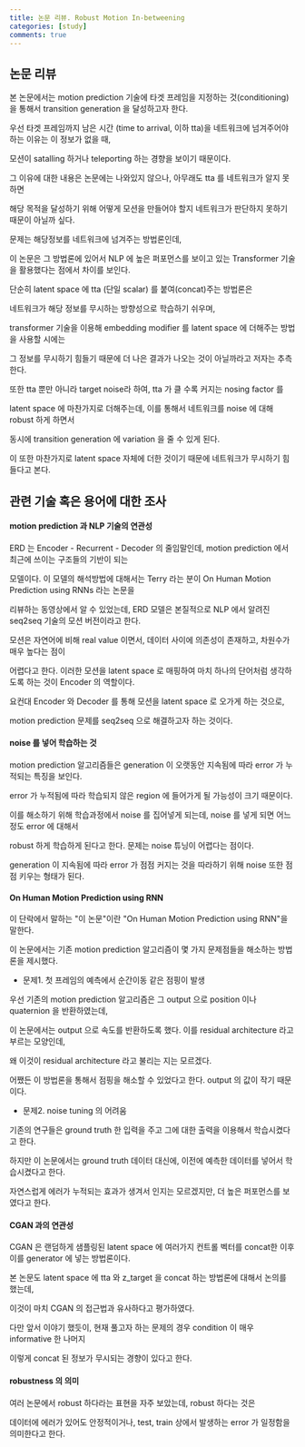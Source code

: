 ```yaml
---
title: 논문 리뷰. Robust Motion In-betweening
categories: [study]
comments: true
---
```


## 논문 리뷰

본 논문에서는 motion prediction 기술에 타겟 프레임을 지정하는 것(conditioning)을 통해서 transition generation 을 달성하고자 한다.

우선 타겟 프레임까지 남은 시간 (time to arrival, 이하 tta)을 네트워크에 넘겨주어야 하는 이유는 이 정보가 없을 때,

모션이 satalling 하거나 teleporting 하는 경향을 보이기 때문이다.

그 이유에 대한 내용은 논문에는 나와있지 않으나, 아무래도 tta 를 네트워크가 알지 못하면

해당 목적을 달성하기 위해 어떻게 모션을 만들어야 할지 네트워크가 판단하지 못하기 때문이 아닐까 싶다.

문제는 해당정보를 네트워크에 넘겨주는 방법론인데,

이 논문은 그 방법론에 있어서 NLP 에 높은 퍼포먼스를 보이고 있는 Transformer 기술을 활용했다는 점에서 차이를 보인다.

단순히 latent space 에 tta (단일 scalar) 를 붙여(concat)주는 방법론은

네트워크가 해당 정보를 무시하는 방향성으로 학습하기 쉬우며,

transformer 기술을 이용해 embedding modifier 를 latent space 에 더해주는 방법을 사용할 시에는

그 정보를 무시하기 힘들기 때문에 더 나은 결과가 나오는 것이 아닐까라고 저자는 추측한다.

또한 tta 뿐만 아니라 target noise라 하여, tta 가 클 수록 커지는 nosing factor 를

latent space 에 마찬가지로 더해주는데, 이를 통해서 네트워크를 noise 에 대해 robust 하게 하면서

동시에 transition generation 에 variation 을 줄 수 있게 된다.

이 또한 마찬가지로 latent space 자체에 더한 것이기 때문에 네트워크가 무시하기 힘들다고 본다.

## 관련 기술 혹은 용어에 대한 조사

#### motion prediction 과 NLP 기술의 연관성

ERD 는 Encoder - Recurrent - Decoder 의 줄임말인데, motion prediction 에서 최근에 쓰이는 구조들의 기반이 되는

모델이다. 이 모델의 해석방법에 대해서는 Terry 라는 분이 On Human Motion Prediction using RNNs 라는 논문을

리뷰하는 동영상에서 알 수 있었는데, ERD 모델은 본질적으로 NLP 에서 알려진 seq2seq 기술의 모션 버전이라고 한다.

모션은 자연어에 비해 real value 이면서, 데이터 사이에 의존성이 존재하고, 차원수가 매우 높다는 점이

어렵다고 한다. 이러한 모션을 latent space 로 매핑하여 마치 하나의 단어처럼 생각하도록 하는 것이 Encoder 의 역할이다.

요컨대 Encoder 와 Decoder 를 통해 모션을 latent space 로 오가게 하는 것으로,

motion prediction 문제를 seq2seq 으로 해결하고자 하는 것이다.

#### noise 를 넣어 학습하는 것

motion prediction 알고리즘들은 generation 이 오랫동안 지속됨에 따라 error 가 누적되는 특징을 보인다.

error 가 누적됨에 따라 학습되지 않은 region 에 들어가게 될 가능성이 크기 때문이다.

이를 해소하기 위해 학습과정에서 noise 를 집어넣게 되는데, noise 를 넣게 되면 어느 정도 error 에 대해서

robust 하게 학습하게 된다고 한다. 문제는 noise 튜닝이 어렵다는 점이다.

generation 이 지속됨에 따라 error 가 점점 커지는 것을 따라하기 위해 noise 또한 점점 키우는 형태가 된다.

#### On Human Motion Prediction using RNN

이 단락에서 말하는 "이 논문"이란 "On Human Motion Prediction using RNN"을 말한다.

이 논문에서는 기존 motion prediction 알고리즘이 몇 가지 문제점들을 해소하는 방법론을 제시했다.

- 문제1. 첫 프레임의 예측에서 순간이동 같은 점핑이 발생

우선 기존의 motion prediction 알고리즘은 그 output 으로 position 이나 quaternion 을 반환하였는데,

이 논문에서는 output 으로 속도를 반환하도록 했다. 이를 residual architecture 라고 부르는 모양인데,

왜 이것이 residual architecture 라고 불리는 지는 모르겠다.

어쨌든 이 방법론을 통해서 점핑을 해소할 수 있었다고 한다. output 의 값이 작기 때문이다.

- 문제2. noise tuning 의 어려움

기존의 연구들은 ground truth 한 입력을 주고 그에 대한 출력을 이용해서 학습시켰다고 한다.

하지만 이 논문에서는 ground truth 데이터 대신에, 이전에 예측한 데이터를 넣어서 학습시켰다고 한다.

자연스럽게 에러가 누적되는 효과가 생겨서 인지는 모르겠지만, 더 높은 퍼포먼스를 보였다고 한다.

#### CGAN 과의 연관성

CGAN 은 랜덤하게 샘플링된 latent space 에 여러가지 컨트롤 벡터를 concat한 이후 이를 generator 에 넣는 방법론이다.

본 논문도 latent space 에 tta 와 z_target 을 concat 하는 방법론에 대해서 논의를 했는데,

이것이 마치 CGAN 의 접근법과 유사하다고 평가하였다.

다만 앞서 이야기 했듯이, 현재 풀고자 하는 문제의 경우 condition 이 매우 informative 한 나머지

이렇게 concat 된 정보가 무시되는 경향이 있다고 한다.

#### robustness 의 의미

여러 논문에서 robust 하다라는 표현을 자주 보았는데, robust 하다는 것은

데이터에 에러가 있어도 안정적이거나, test, train 상에서 발생하는 error 가 일정함을 의미한다고 한다.
